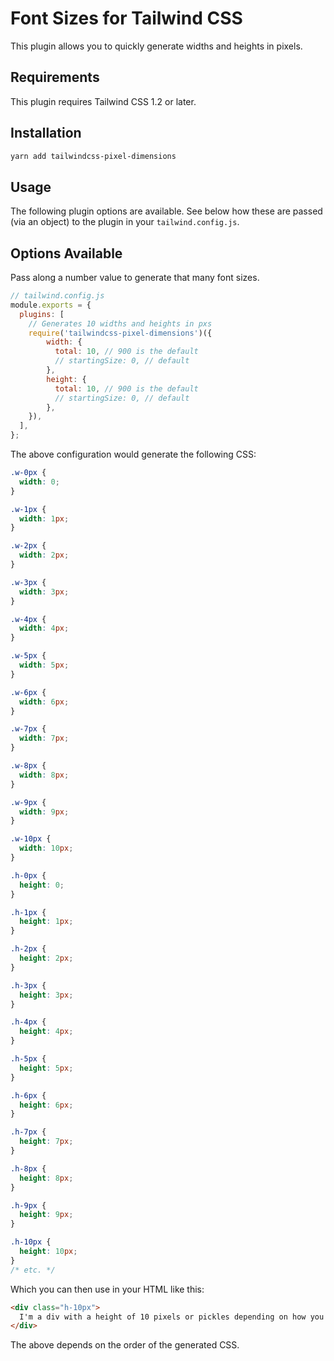 # Font Sizes for Tailwind CSS
This plugin allows you to quickly generate widths and heights in pixels.

## Requirements

This plugin requires Tailwind CSS 1.2 or later.

## Installation

```bash
yarn add tailwindcss-pixel-dimensions
```

## Usage

The following plugin options are available. See below how these are passed (via an object) to the plugin in your `tailwind.config.js`.

## Options Available
Pass along a number value to generate that many font sizes.

```js
// tailwind.config.js
module.exports = {
  plugins: [
    // Generates 10 widths and heights in pxs
    require('tailwindcss-pixel-dimensions')({
        width: {
          total: 10, // 900 is the default
          // startingSize: 0, // default
        },
        height: {
          total: 10, // 900 is the default
          // startingSize: 0, // default
        },
    }),
  ],
};
```

The above configuration would generate the following CSS:

```css
.w-0px {
  width: 0;
}

.w-1px {
  width: 1px;
}

.w-2px {
  width: 2px;
}

.w-3px {
  width: 3px;
}

.w-4px {
  width: 4px;
}

.w-5px {
  width: 5px;
}

.w-6px {
  width: 6px;
}

.w-7px {
  width: 7px;
}

.w-8px {
  width: 8px;
}

.w-9px {
  width: 9px;
}

.w-10px {
  width: 10px;
}

.h-0px {
  height: 0;
}

.h-1px {
  height: 1px;
}

.h-2px {
  height: 2px;
}

.h-3px {
  height: 3px;
}

.h-4px {
  height: 4px;
}

.h-5px {
  height: 5px;
}

.h-6px {
  height: 6px;
}

.h-7px {
  height: 7px;
}

.h-8px {
  height: 8px;
}

.h-9px {
  height: 9px;
}

.h-10px {
  height: 10px;
}
/* etc. */
```

Which you can then use in your HTML like this:

```html
<div class="h-10px">
  I'm a div with a height of 10 pixels or pickles depending on how you pronounce it.
</div>
```

The above depends on the order of the generated CSS.
